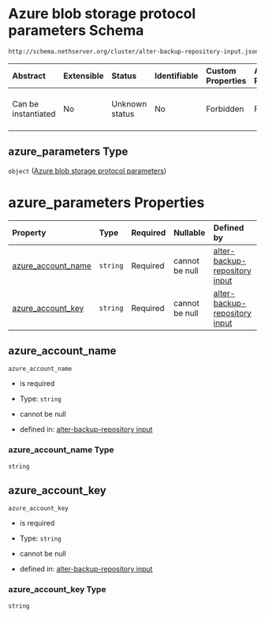 # Azure blob storage protocol parameters Schema

```txt
http://schema.nethserver.org/cluster/alter-backup-repository-input.json#/$defs/azure_parameters
```



| Abstract            | Extensible | Status         | Identifiable | Custom Properties | Additional Properties | Access Restrictions | Defined In                                                                                                |
| :------------------ | :--------- | :------------- | :----------- | :---------------- | :-------------------- | :------------------ | :-------------------------------------------------------------------------------------------------------- |
| Can be instantiated | No         | Unknown status | No           | Forbidden         | Forbidden             | none                | [alter-backup-repository-input.json\*](cluster/alter-backup-repository-input.json "open original schema") |

## azure\_parameters Type

`object` ([Azure blob storage protocol parameters](alter-backup-repository-input-defs-azure-blob-storage-protocol-parameters.md))

# azure\_parameters Properties

| Property                                    | Type     | Required | Nullable       | Defined by                                                                                                                                                                                                                                                                  |
| :------------------------------------------ | :------- | :------- | :------------- | :-------------------------------------------------------------------------------------------------------------------------------------------------------------------------------------------------------------------------------------------------------------------------- |
| [azure\_account\_name](#azure_account_name) | `string` | Required | cannot be null | [alter-backup-repository input](alter-backup-repository-input-defs-azure-blob-storage-protocol-parameters-properties-azure_account_name.md "http://schema.nethserver.org/cluster/alter-backup-repository-input.json#/$defs/azure_parameters/properties/azure_account_name") |
| [azure\_account\_key](#azure_account_key)   | `string` | Required | cannot be null | [alter-backup-repository input](alter-backup-repository-input-defs-azure-blob-storage-protocol-parameters-properties-azure_account_key.md "http://schema.nethserver.org/cluster/alter-backup-repository-input.json#/$defs/azure_parameters/properties/azure_account_key")   |

## azure\_account\_name



`azure_account_name`

* is required

* Type: `string`

* cannot be null

* defined in: [alter-backup-repository input](alter-backup-repository-input-defs-azure-blob-storage-protocol-parameters-properties-azure_account_name.md "http://schema.nethserver.org/cluster/alter-backup-repository-input.json#/$defs/azure_parameters/properties/azure_account_name")

### azure\_account\_name Type

`string`

## azure\_account\_key



`azure_account_key`

* is required

* Type: `string`

* cannot be null

* defined in: [alter-backup-repository input](alter-backup-repository-input-defs-azure-blob-storage-protocol-parameters-properties-azure_account_key.md "http://schema.nethserver.org/cluster/alter-backup-repository-input.json#/$defs/azure_parameters/properties/azure_account_key")

### azure\_account\_key Type

`string`
